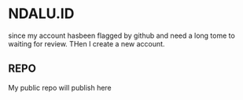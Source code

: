 # NDALU.ID

  since my account hasbeen flagged by github and need a long tome to waiting for review. THen I create a new account.
  
## REPO

  My public repo will publish here

